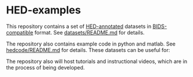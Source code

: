 
# HED-examples

This repository contains a set of 
[HED-annotated](https://hed-specification.readthedocs.io/en/latest/index.html)
datasets in [BIDS-compatible](https://bids.neuroimaging.io/) format. 
See [datasets/README.md](./datasets/README.md) for details.

The repository also contains example code in python and matlab. 
See [hedcode/README.md](./hedcode/README.md) for details.
These datasets can be useful for:

The repository also will host tutorials and instructional videos,
which are in the process of being developed.

